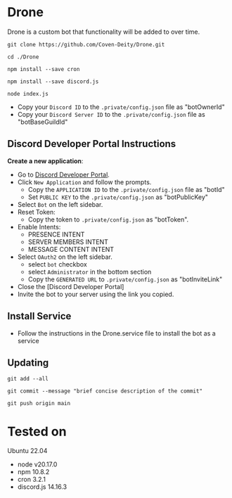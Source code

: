 # Drone
Drone is a custom bot that functionality will be added to over time.

```
git clone https://github.com/Coven-Deity/Drone.git
```
```
cd ./Drone
```
```
npm install --save cron
```
```
npm install --save discord.js
```
```
node index.js
```
- Copy your `Discord ID` to the `.private/config.json` file as "botOwnerId"
- Copy your `Discord Server ID` to the `.private/config.json` file as "botBaseGuildId"
## Discord Developer Portal Instructions
**Create a new application**:
  - Go to [Discord Developer Portal](https://discord.com/developers/applications).
  - Click `New Application` and follow the prompts.
    - Copy the `APPLICATION ID` to the `.private/config.json` file as "botId"
    - Set `PUBLIC KEY` to the `.private/config.json` as "botPublicKey"
  - Select `Bot` on the left sidebar.
  - Reset Token:
    - Copy the token to `.private/config.json` as "botToken".
  - Enable Intents:
    - PRESENCE INTENT
    - SERVER MEMBERS INTENT
    - MESSAGE CONTENT INTENT
  - Select `OAuth2` on the left sidebar.
    - select `bot` checkbox
    - select `Administrator` in the bottom section
    - Copy the `GENERATED URL` to `.private/config.json` as "botInviteLink"
  - Close the [Discord Developer Portal]
  - Invite the bot to your server using the link you copied.
## Install Service
- Follow the instructions in the Drone.service file to install the bot as a service
## Updating
```
git add --all
```
```
git commit --message "brief concise description of the commit"
```
```
git push origin main
```
# Tested on
Ubuntu 22.04
- node v20.17.0
- npm 10.8.2
- cron 3.2.1
- discord.js 14.16.3
